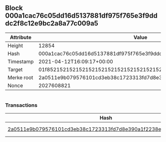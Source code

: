 ## Block 000a1cac76c05dd16d5137881df975f765e3f9dddc2f8c12e9bc2a8a77c009a5

Attribute | Value
--- | ---
Height | 12854
Hash | 000a1cac76c05dd16d5137881df975f765e3f9dddc2f8c12e9bc2a8a77c009a5
Timestamp | 2021-04-12T16:09:17+00:00
Target | 01f8521521521521521521521521521521521521521521521521521521521521
Merke root | 2a0511e9b079576101cd3eb38c1723313fd7d8e390a1f2238eac99494a7d4a62
Nonce | 2027608821

```

```

### Transactions

Hash | Amount
--- | ---
[2a0511e9b079576101cd3eb38c1723313fd7d8e390a1f2238eac99494a7d4a62](2a0511e9b079576101cd3eb38c1723313fd7d8e390a1f2238eac99494a7d4a62.md) | 10.00000000 SKEPTI 
